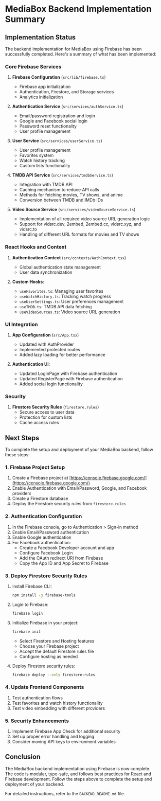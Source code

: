 # MediaBox Backend Implementation Summary

## Implementation Status

The backend implementation for MediaBox using Firebase has been successfully completed. Here's a summary of what has been implemented:

### Core Firebase Services

1. **Firebase Configuration** (`src/lib/firebase.ts`)
   - Firebase app initialization
   - Authentication, Firestore, and Storage services
   - Analytics initialization

2. **Authentication Service** (`src/services/authService.ts`)
   - Email/password registration and login
   - Google and Facebook social login
   - Password reset functionality
   - User profile management

3. **User Service** (`src/services/userService.ts`)
   - User profile management
   - Favorites system
   - Watch history tracking
   - Custom lists functionality

4. **TMDB API Service** (`src/services/tmdbService.ts`)
   - Integration with TMDB API
   - Caching mechanism to reduce API calls
   - Methods for fetching movies, TV shows, and anime
   - Conversion between TMDB and IMDb IDs

5. **Video Source Service** (`src/services/videoSourceService.ts`)
   - Implementation of all required video source URL generation logic
   - Support for vidsrc.dev, 2embed, 2embed.cc, vidsrc.xyz, and vidsrc.to
   - Handling of different URL formats for movies and TV shows

### React Hooks and Context

1. **Authentication Context** (`src/contexts/AuthContext.tsx`)
   - Global authentication state management
   - User data synchronization

2. **Custom Hooks**:
   - `useFavorites.ts`: Managing user favorites
   - `useWatchHistory.ts`: Tracking watch progress
   - `useUserSettings.ts`: User preferences management
   - `useTMDB.ts`: TMDB API data fetching
   - `useVideoSources.ts`: Video source URL generation

### UI Integration

1. **App Configuration** (`src/App.tsx`)
   - Updated with AuthProvider
   - Implemented protected routes
   - Added lazy loading for better performance

2. **Authentication UI**:
   - Updated LoginPage with Firebase authentication
   - Updated RegisterPage with Firebase authentication
   - Added social login functionality

### Security

1. **Firestore Security Rules** (`firestore.rules`)
   - Secure access to user data
   - Protection for custom lists
   - Cache access rules

## Next Steps

To complete the setup and deployment of your MediaBox backend, follow these steps:

### 1. Firebase Project Setup

1. Create a Firebase project at [https://console.firebase.google.com/](https://console.firebase.google.com/)
2. Enable Authentication with Email/Password, Google, and Facebook providers
3. Create a Firestore database
4. Deploy the Firestore security rules from `firestore.rules`

### 2. Authentication Configuration

1. In the Firebase console, go to Authentication > Sign-in method
2. Enable Email/Password authentication
3. Enable Google authentication
4. For Facebook authentication:
   - Create a Facebook Developer account and app
   - Configure Facebook Login
   - Add the OAuth redirect URI from Firebase
   - Copy the App ID and App Secret to Firebase

### 3. Deploy Firestore Security Rules

1. Install Firebase CLI:
   ```bash
   npm install -g firebase-tools
   ```

2. Login to Firebase:
   ```bash
   firebase login
   ```

3. Initialize Firebase in your project:
   ```bash
   firebase init
   ```
   - Select Firestore and Hosting features
   - Choose your Firebase project
   - Accept the default Firestore rules file
   - Configure hosting as needed

4. Deploy Firestore security rules:
   ```bash
   firebase deploy --only firestore:rules
   ```

### 4. Update Frontend Components

1. Test authentication flows
2. Test favorites and watch history functionality
3. Test video embedding with different providers

### 5. Security Enhancements

1. Implement Firebase App Check for additional security
2. Set up proper error handling and logging
3. Consider moving API keys to environment variables

## Conclusion

The MediaBox backend implementation using Firebase is now complete. The code is modular, type-safe, and follows best practices for React and Firebase development. Follow the steps above to complete the setup and deployment of your backend.

For detailed instructions, refer to the `BACKEND_README.md` file.
